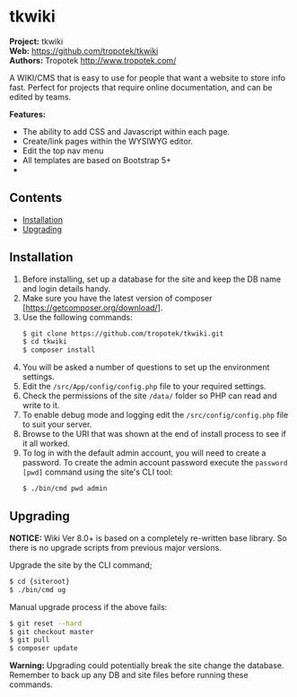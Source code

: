 # tkwiki

__Project:__ tkwiki    
__Web:__ <https://github.com/tropotek/tkwiki>  
__Authors:__ Tropotek <http://www.tropotek.com/>

A WIKI/CMS that is easy to use for people that want a website to store info fast.
Perfect for projects that require online documentation, and can be edited by teams.

__Features:__
- The ability to add CSS and Javascript within each page.
- Create/link pages within the WYSIWYG editor.
- Edit the top nav menu
- All templates are based on Bootstrap 5+
- 

## Contents

- [Installation](#installation)
- [Upgrading](#upgrading)

## Installation

1. Before installing, set up a database for the site and keep the DB name and login details handy.
2. Make sure you have the latest version of composer [https://getcomposer.org/download/].
3. Use the following commands:
    ```bash
    $ git clone https://github.com/tropotek/tkwiki.git
    $ cd tkwiki
    $ composer install
    ```
4. You will be asked a number of questions to set up the environment settings.
5. Edit the `/src/App/config/config.php` file to your required settings.
6. Check the permissions of the site `/data/` folder so PHP can read and write to it.
7. To enable debug mode and logging edit the `/src/config/config.php` file to suit your server.
8. Browse to the URI that was shown at the end of install process to see if it all worked.
9. To log in with the default admin account, you will need to create a password. 
To create the admin account password execute the `password [pwd]` command using the site's CLI tool:
    ```bash
    $ ./bin/cmd pwd admin
    ```


## Upgrading

__NOTICE:__ Wiki Ver 8.0+ is based on a completely re-written base library. So there is no upgrade scripts from
previous major versions. 

Upgrade the site by the CLI command;
```bash
$ cd {siteroot}
$ ./bin/cmd ug
```

Manual upgrade process if the above fails:
```bash
$ git reset --hard
$ git checkout master
$ git pull
$ composer update
```

__Warning:__ Upgrading could potentially break the site change the database. Remember to back up any DB and
site files before running these commands.


